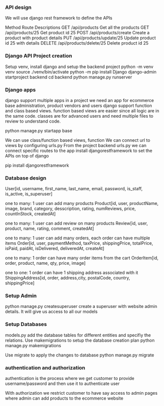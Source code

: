 ### API design
We will use django rest framework to define the APIs

Method  Route                   Descriptions
GET     /api/products           Get all the products
GET     /api/products/25        Get product id 25
POST    /api/products/create    Create a product with product details
PUT     /api/products/update/25 Update product id 25 with details
DELETE  /api/products/delete/25 Delete product id 25

### Django API Project creation
Setup venv, install django and setup the backend project
python -m venv venv
source ./venv/bin/activate
python -m pip install Django
django-admin startproject backend
cd backend
python manage.py runserver

### Django apps
django support multiple apps in a project
we need an app for ecommerce base administration, product vendors and users
django support function and class based views. 
function based views are easier since all logic are in the same code. 
classes are for advanced users and need multiple files to review to understand code.

python manage.py startapp base

We can use class/function based views, function
We can connect url to views by configuring urls.py
From the project backend urls.py we can connect specific routes to the app
install djangorestframework to set the APIs on top of django

pip install djangorestframework

### Database design
User[id, username, first_name, last_name, email, password, is_staff, is_active, is_superuser]

one to many: 1 user can add many products
Product[id, user, productName, image, brand, category, desscription, rating, numReviews, price, countInStock, createdAt]

one to many: 1 user can add review on many products
Review[id, user, product, name, rating, comment, createdAt]

one to many: 1 user can add many orders, each order can have multiple items
Order[id, user, paymentMethod, taxPrice, shippingPrice, totalPrice, isPaid, paidAt, isDelivered, deliveredAt, createAt]

one to many: 1 order can have many order items from the cart
OrderItem[id, order, product, name, qty, price, image]

one to one: 1 order can have 1 shipping address associated with it
ShippingAddress[id, order, address,city, postalCode, country, shippingPrice]

### Setup Admin
python manage.py createsuperuser
create a superuser with website admin details. It will give us access to all our models

### Setup Databases
models.py add the database tables for different entities and specifiy the relations. Use makemigrations to setup the database creation plan
python manage.py makemigrations

Use migrate to apply the changes to database
python manage.py migrate

### authentication and authorization
authentication is the process where we get customer to provide username/password and then use it to authenticate user

With authorization we restrict customer to have say access to admin
pages where admin can add products to the ecommerce website
